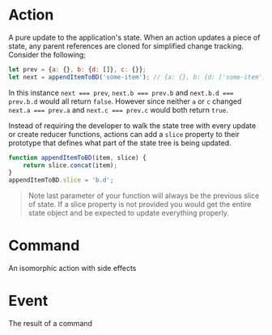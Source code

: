 # Action

A pure update to the application's state. When an action updates a piece of state, any parent references are cloned for simplified change tracking. Consider the following;

```javascript
let prev = {a: {}, b: {d: []}, c: {}};
let next = appendItemToBD('some-item'); // {a: {}, b: {d: ['some-item']}, c: {}}
```

In this instance `next === prev`, `next.b === prev.b` and `next.b.d === prev.b.d` would all return `false`. However since neither `a` or `c` changed `next.a === prev.a` and `next.c === prev.c` would both return `true`.

Instead of requiring the developer to walk the state tree with every update or create reducer functions, actions can add a `slice` property to their prototype that defines what part of the state tree is being updated.

```javascript
function appendItemToBD(item, slice) {
	return slice.concat(item);
}
appendItemToBD.slice = 'b.d';
```

> Note last parameter of your function will always be the previous slice of state. If a slice property is not provided you would get the entire state object and be expected to update everything properly.

# Command

An isomorphic action with side effects

# Event

The result of a command
